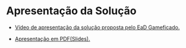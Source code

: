 # Apresentação da Solução

- [Vídeo de apresentação da solução proposta pelo EaD Gameficado.](https://www.youtube.com/watch?v=w9pCy68ESaA)



- [Apresentação em PDF(Slides).](https://github.com/ICEI-PUC-Minas-PMV-SI/pmv-si-2021-1-e1-proj-web-t2-ead-gameficado/blob/main/presentation/docs/EaD_Gamificado_Slides.pdf)

